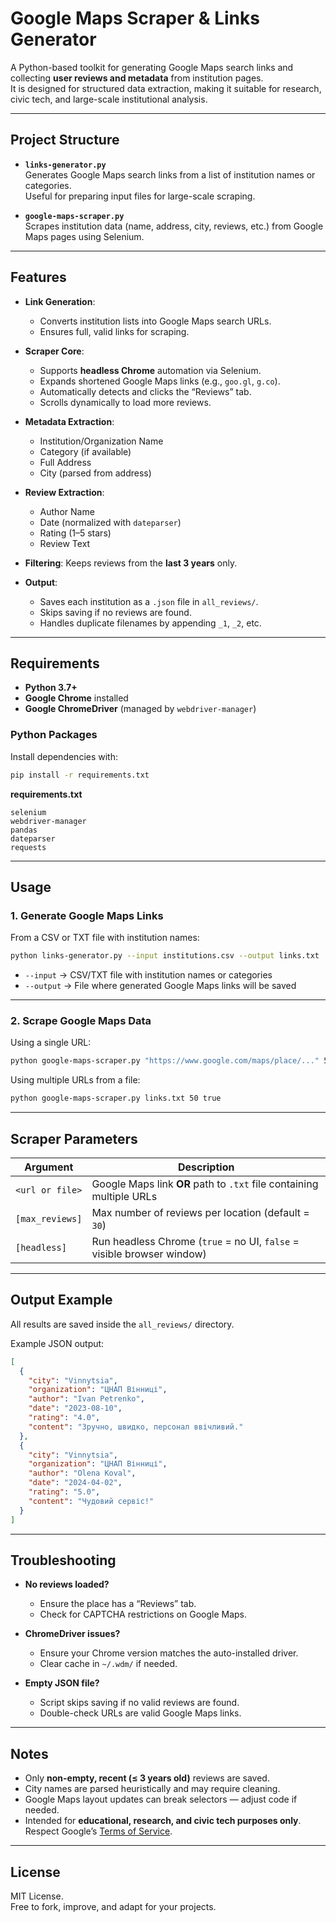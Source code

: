 # Google Maps Scraper & Links Generator  

A Python-based toolkit for generating Google Maps search links and collecting **user reviews and metadata** from institution pages.  
It is designed for structured data extraction, making it suitable for research, civic tech, and large-scale institutional analysis.  

---

## Project Structure  

- **`links-generator.py`**  
  Generates Google Maps search links from a list of institution names or categories.  
  Useful for preparing input files for large-scale scraping.  

- **`google-maps-scraper.py`**  
  Scrapes institution data (name, address, city, reviews, etc.) from Google Maps pages using Selenium.  

---

## Features  

- **Link Generation**:  
  - Converts institution lists into Google Maps search URLs.  
  - Ensures full, valid links for scraping.  

- **Scraper Core**:  
  - Supports **headless Chrome** automation via Selenium.  
  - Expands shortened Google Maps links (e.g., `goo.gl`, `g.co`).  
  - Automatically detects and clicks the “Reviews” tab.  
  - Scrolls dynamically to load more reviews.  

- **Metadata Extraction**:  
  - Institution/Organization Name  
  - Category (if available)  
  - Full Address  
  - City (parsed from address)  

- **Review Extraction**:  
  - Author Name  
  - Date (normalized with `dateparser`)  
  - Rating (1–5 stars)  
  - Review Text  

- **Filtering**: Keeps reviews from the **last 3 years** only.  

- **Output**:  
  - Saves each institution as a `.json` file in `all_reviews/`.  
  - Skips saving if no reviews are found.  
  - Handles duplicate filenames by appending `_1`, `_2`, etc.  

---

## Requirements  

- **Python 3.7+**  
- **Google Chrome** installed  
- **Google ChromeDriver** (managed by `webdriver-manager`)  

### Python Packages  

Install dependencies with:  

```bash
pip install -r requirements.txt
```  

**requirements.txt**  
```
selenium
webdriver-manager
pandas
dateparser
requests
```

---

## Usage  

### 1. Generate Google Maps Links  

From a CSV or TXT file with institution names:  

```bash
python links-generator.py --input institutions.csv --output links.txt
```  

- `--input` → CSV/TXT file with institution names or categories  
- `--output` → File where generated Google Maps links will be saved  

---

### 2. Scrape Google Maps Data  

Using a single URL:  

```bash
python google-maps-scraper.py "https://www.google.com/maps/place/..." 50 true
```  

Using multiple URLs from a file:  

```bash
python google-maps-scraper.py links.txt 50 true
```  

---

## Scraper Parameters  

| Argument         | Description                                                                 |
|------------------|-----------------------------------------------------------------------------|
| `<url or file>`  | Google Maps link **OR** path to `.txt` file containing multiple URLs        |
| `[max_reviews]`  | Max number of reviews per location (default = `30`)                         |
| `[headless]`     | Run headless Chrome (`true` = no UI, `false` = visible browser window)       |

---

## Output Example  

All results are saved inside the `all_reviews/` directory.  

Example JSON output:  

```json
[
  {
    "city": "Vinnytsia",
    "organization": "ЦНАП Вінниці",
    "author": "Ivan Petrenko",
    "date": "2023-08-10",
    "rating": "4.0",
    "content": "Зручно, швидко, персонал ввічливий."
  },
  {
    "city": "Vinnytsia",
    "organization": "ЦНАП Вінниці",
    "author": "Olena Koval",
    "date": "2024-04-02",
    "rating": "5.0",
    "content": "Чудовий сервіс!"
  }
]
```

---

## Troubleshooting  

- **No reviews loaded?**  
  - Ensure the place has a “Reviews” tab.  
  - Check for CAPTCHA restrictions on Google Maps.  

- **ChromeDriver issues?**  
  - Ensure your Chrome version matches the auto-installed driver.  
  - Clear cache in `~/.wdm/` if needed.  

- **Empty JSON file?**  
  - Script skips saving if no valid reviews are found.  
  - Double-check URLs are valid Google Maps links.  

---

## Notes  

- Only **non-empty, recent (≤ 3 years old)** reviews are saved.  
- City names are parsed heuristically and may require cleaning.  
- Google Maps layout updates can break selectors — adjust code if needed.  
- Intended for **educational, research, and civic tech purposes only**.  
  Respect Google’s [Terms of Service](https://policies.google.com/terms).  

---

## License  

MIT License.  
Free to fork, improve, and adapt for your projects.  
